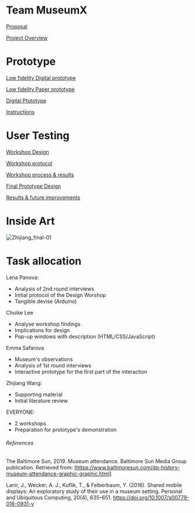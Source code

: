 # Team MuseumX
[Proposal](https://github.com/zhijiang95/MuseumX/wiki/Proposal)

[Project Overview](https://github.com/deco3500-2019/MuseumX/wiki/Project-Overview)

# Prototype
[Low fidelity Digital prototype](https://www.figma.com/file/yHFx6LVHbNLGkG8b9pBLkQ/MuseumX?node-id=0%3A1)

[Low fidelity Paper prototype](https://github.com/deco3500-2019/MuseumX/wiki/Paper-prototype)

[Digital Ptototype](https://www.figma.com/file/BUuARt6IHqh5hrz6XehG29/MuseUmX-prototype?node-id=0%3A1)

[Instructions](https://github.com/zhijiang95/MuseumX/wiki/Instructions)

# User Testing
[Workshop Design](https://github.com/zhijiang95/MuseumX/wiki/workshop-design)

[Workshop protocol](https://github.com/zhijiang95/MuseumX/wiki/Workshop-protocol)

[Workshop process & results](https://github.com/zhijiang95/MuseumX/wiki/Workshop-process-&-results)

[Final Prototype Design](https://github.com/zhijiang95/MuseumX/wiki/Final-Prototype-Deign)

[Results & future improvements](https://github.com/zhijiang95/MuseumX/wiki/Future-improvements)


# Inside Art
![Zhijiang_final-01](https://user-images.githubusercontent.com/54301507/67284828-b3245100-f519-11e9-84e2-40e98d0f1258.png)


    
# Task allocation
Lena Panova: 
  - Analysis of 2nd round interviews
  - Initial protocol of the Design Worshop
  - Tangible devise (Arduino)
  
  Chuike Lee
  - Analyse workshop findings
  - Implications for design
  - Pop-up windows with description (HTML/CSS/JavaScript)

Emma Safarova 
   - Museum's observations
   - Analysis of 1st round interviews 
   - Interactive prototype for the first part of the interaction 


 Zhijiang Wang:
   - Supporting material
   - Initial literature review
 
 EVERYONE:
   - 2 workshops 
   - Preparation for prototype's demonstration
   
###### References
The Baltimore Sun, 2019. Museum attendance. Baltimore Sun Media Group publication. Retrieved from: [https://www.baltimoresun.com/dp-history-museum-attendance-graphic-graphic.html]

Lanir, J., Wecker, A. J., Kuflik, T., & Felberbaum, Y. (2016). Shared mobile displays: An exploratory study of their use in a museum setting. Personal and Ubiquitous Computing, 20(4), 635–651. https://doi.org/10.1007/s00779-016-0931-y
